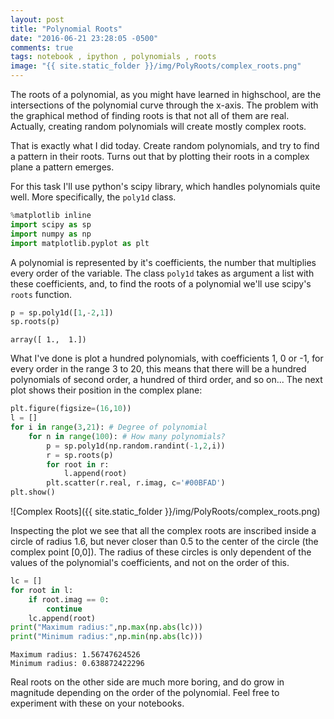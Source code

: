 ```yaml
---
layout: post
title: "Polynomial Roots"
date: "2016-06-21 23:28:05 -0500"
comments: true
tags: notebook , ipython , polynomials , roots
image: "{{ site.static_folder }}/img/PolyRoots/complex_roots.png"
---
```


The roots of a polynomial, as you might have learned in highschool, are the intersections of the polynomial curve through the x-axis. The problem with the graphical method of finding roots is that not all of them are real. Actually, creating random polynomials will create mostly complex roots.

That is exactly what I did today. Create random polynomials, and try to find a pattern in their roots. Turns out that by plotting their roots in a complex plane a pattern emerges.

For this task I'll use python's scipy library, which handles polynomials quite well. More specifically, the `poly1d` class.


```python
%matplotlib inline
import scipy as sp
import numpy as np
import matplotlib.pyplot as plt
```

A polynomial is represented by it's coefficients, the number that multiplies every order of the variable. The class `poly1d` takes as argument a list with these coefficients, and, to find the roots of a polynomial we'll use scipy's `roots` function.


```python
p = sp.poly1d([1,-2,1])
sp.roots(p)
```




    array([ 1.,  1.])



What I've done is plot a hundred polynomials, with coefficients 1, 0 or -1, for every order in the range 3 to 20, this means that there will be a hundred polynomials of second order, a hundred of third order, and so on...
The next plot shows their position in the complex plane:


```python
plt.figure(figsize=(16,10))
l = []
for i in range(3,21): # Degree of polynomial
    for n in range(100): # How many polynomials?
        p = sp.poly1d(np.random.randint(-1,2,i))
        r = sp.roots(p)
        for root in r:
            l.append(root)
        plt.scatter(r.real, r.imag, c='#00BFAD')
plt.show()
```


![Complex Roots]({{ site.static_folder }}/img/PolyRoots/complex_roots.png)


Inspecting the plot we see that all the complex roots are inscribed inside a circle of radius 1.6, but never closer than 0.5 to the center of the circle (the complex point [0,0]). The radius of these circles is only dependent of the values of the polynomial's coefficients, and not on the order of this.


```python
lc = []
for root in l:
    if root.imag == 0:
        continue
    lc.append(root)
print("Maximum radius:",np.max(np.abs(lc)))
print("Minimum radius:",np.min(np.abs(lc)))
```

    Maximum radius: 1.56747624526
    Minimum radius: 0.638872422296


Real roots on the other side are much more boring, and do grow in magnitude depending on the order of the polynomial. Feel free to experiment with these on your notebooks.
